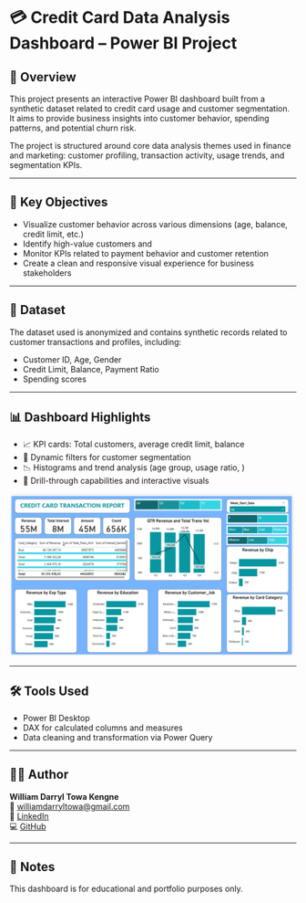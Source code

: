 # 💳 Credit Card Data Analysis Dashboard – Power BI Project

## 📌 Overview

This project presents an interactive Power BI dashboard built from a synthetic dataset related to credit card usage and customer segmentation. It aims to provide business insights into customer behavior, spending patterns, and potential churn risk.

The project is structured around core data analysis themes used in finance and marketing: customer profiling, transaction activity, usage trends, and segmentation KPIs.

---

## 🎯 Key Objectives

- Visualize customer behavior across various dimensions (age, balance, credit limit, etc.)
- Identify high-value customers and 
- Monitor KPIs related to payment behavior and customer retention
- Create a clean and responsive visual experience for business stakeholders

---

## 📁 Dataset

The dataset used is anonymized and contains synthetic records related to customer transactions and profiles, including:

- Customer ID, Age, Gender
- Credit Limit, Balance, Payment Ratio
- Spending scores 

---

## 📊 Dashboard Highlights

- 📈 KPI cards: Total customers, average credit limit, balance
- 📍 Dynamic filters for customer segmentation
- 📉 Histograms and trend analysis (age group, usage ratio, )
- 💬 Drill-through capabilities and interactive visuals

<p align="center">
  <img src="preview_dashboard.png" alt="Dashboard preview" width="800"/>
</p>

---

## 🛠 Tools Used

- Power BI Desktop
- DAX for calculated columns and measures
- Data cleaning and transformation via Power Query

---

## 👨‍💻 Author

**William Darryl Towa Kengne**  
📧 williamdarryltowa@gmail.com  
🔗 [LinkedIn](https://www.linkedin.com/in/william-darryl-towa-kengne)  
💻 [GitHub](https://github.com/williamdarryl22)

---

## 📘 Notes

This dashboard is for educational and portfolio purposes only.
